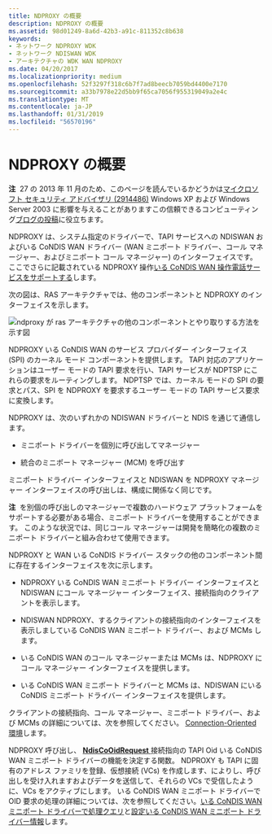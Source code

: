 ```yaml
---
title: NDPROXY の概要
description: NDPROXY の概要
ms.assetid: 98d01249-8a6d-42b3-a91c-811352c8b638
keywords:
- ネットワーク NDPROXY WDK
- ネットワーク NDISWAN WDK
- アーキテクチャの WDK WAN NDPROXY
ms.date: 04/20/2017
ms.localizationpriority: medium
ms.openlocfilehash: 52f3297f318c6b7f7ad8beecb7059bd4400e7170
ms.sourcegitcommit: a33b7978e22d5bb9f65ca7056f955319049a2e4c
ms.translationtype: MT
ms.contentlocale: ja-JP
ms.lasthandoff: 01/31/2019
ms.locfileid: "56570196"
---
```

# <a name="ndproxy-overview"></a>NDPROXY の概要





**注**  27 の 2013 年 11 月のため、このページを読んでいるかどうかは[マイクロソフト セキュリティ アドバイザリ (2914486)](https://technet.microsoft.com/security/advisory/2914486) Windows XP および Windows Server 2003 に影響を与えることがありますこの信頼できるコンピューティング[ブログの投稿](http://blogs.technet.com/b/msrc/archive/2013/11/27/microsoft-releases-security-advisory-2914486.aspx)に役立ちます。

 

NDPROXY は、システム指定のドライバーで、TAPI サービスへの NDISWAN およびいる CoNDIS WAN ドライバー (WAN ミニポート ドライバー、コール マネージャー、およびミニポート コール マネージャー) のインターフェイスです。 ここでさらに記載されている NDPROXY 操作[いる CoNDIS WAN 操作電話サービスをサポートする](condis-wan-operations-that-support-telephonic-services.md)します。

次の図は、RAS アーキテクチャでは、他のコンポーネントと NDPROXY のインターフェイスを示します。

![ndproxy が ras アーキテクチャの他のコンポーネントとやり取りする方法を示す図](images/ndproxy.png)

NDPROXY いる CoNDIS WAN のサービス プロバイダー インターフェイス (SPI) のカーネル モード コンポーネントを提供します。 TAPI 対応のアプリケーションはユーザー モードの TAPI 要求を行い、TAPI サービスが NDPTSP にこれらの要求をルーティングします。 NDPTSP では、カーネル モードの SPI の要求とパス、SPI を NDPROXY を要求するユーザー モードの TAPI サービス要求に変換します。

NDPROXY は、次のいずれかの NDISWAN ドライバーと NDIS を通じて通信します。

-   ミニポート ドライバーを個別に呼び出してマネージャー

-   統合のミニポート マネージャー (MCM) を呼び出す

ミニポート ドライバー インターフェイスと NDISWAN を NDPROXY マネージャー インターフェイスの呼び出しは、構成に関係なく同じです。

**注**  を別個の呼び出しのマネージャーで複数のハードウェア プラットフォームをサポートする必要がある場合、ミニポート ドライバーを使用することができます。 このような状況では、同じコール マネージャーは開発を簡略化の複数のミニポート ドライバーと組み合わせて使用できます。

 

NDPROXY と WAN いる CoNDIS ドライバー スタックの他のコンポーネント間に存在するインターフェイスを次に示します。

-   NDPROXY いる CoNDIS WAN ミニポート ドライバー インターフェイスと NDISWAN にコール マネージャー インターフェイス、接続指向のクライアントを表示します。

-   NDISWAN NDPROXY、するクライアントの接続指向のインターフェイスを表示しましている CoNDIS WAN ミニポート ドライバー、および MCMs します。

-   いる CoNDIS WAN のコール マネージャーまたは MCMs は、NDPROXY にコール マネージャー インターフェイスを提供します。

-   いる CoNDIS WAN ミニポート ドライバーと MCMs は、NDISWAN にいる CoNDIS ミニポート ドライバー インターフェイスを提供します。

クライアントの接続指向、コール マネージャー、ミニポート ドライバー、および MCMs の詳細については、次を参照してください。 [Connection-Oriented 環境](connection-oriented-environment.md)します。

NDPROXY 呼び出し、 [ **NdisCoOidRequest** ](https://msdn.microsoft.com/library/windows/hardware/ff561711)接続指向の TAPI Oid いる CoNDIS WAN ミニポート ドライバーの機能を決定する関数。 NDPROXY も TAPI に固有のアドレス ファミリを登録、仮想接続 (VCs) を作成します、によりし、呼び出しを受け入れますおよびデータを送信して、それらの VCs で受信したように、VCs をアクティブにします。 いる CoNDIS WAN ミニポート ドライバーで OID 要求の処理の詳細については、次を参照してください。[いる CoNDIS WAN ミニポート ドライバーで処理クエリ](handling-queries-in-a-condis-wan-miniport-driver.md)と[設定いる CoNDIS WAN ミニポート ドライバー情報](setting-condis-wan-miniport-driver-information.md)します。

 

 





